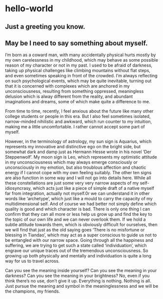 # hello-world
Just a greeting you know.
---
## May be I need to say something about myself.
I’m born as a coward man, with many accidentally physical hurts mostly by my own carelessness in my childhood, which may behave as some possible reason of my character or not in my past. I used to be afraid of darkness, taking up physical challenges like climbing mountains without flat steps, and even sometimes speaking in front of the crowded. I’m always reflecting on such psychological events, which may be quite inevitable, turning out that it is concerned with complexes which are anchored in my unconsciousness, resulting from something oppressed, meaningless delusion which is alway different from the reality, and abundant imaginations and dreams, some of which make quite a difference to me. 

From time to time, recently, I feel anxious about the future like many other college students or people in this era. But I also feel sometimes isolated, narrow-minded nihilistic and awkward, which run counter to my intuition, making me a little uncomfortable. I rather cannot accept some part of myself.

However, in the terminology of astrology, my sun sign is Aquarius, which represents my innovative and distinctive ego on the bright side, but somewhat dark and damp just as Hermann Hesse wrote in his novel ‘Der Steppenwolf’. My moon sign is Leo, which represents my optimistic attitude in my unconsciousness which may always emerge consciously or unconsciously in my emotion, but also troublous affection and chaotic energy if I cannot cope with my own feeling suitably. The other ten signs are also function in some way and I will not go into details here. While all these constellations are just some very very narrow aspects of my self-idiosyncrasy, which acts just like a piece of simple draft of a native myself far from integration, actually not myself.0r we can understand it in other words like ‘archetype’, which just like a mould to carry the capacity of my multidimensional self. And of course we had better not simply define which quality is good and which character is bad. There is only one thing I can confirm that they can all more or less help us grow up and find the key to the topic of our own life and we can never overlook them. If we hold a subtle attitude towards them, which is obviously difficult for ourselves, then we will find that just as the old saying goes ‘There is no misfortune or blessing in Tiandao’, which may act as a super conscious to guide us not to be entangled with our narrow space. Going through all the happiness and suffering, we are trying to get such a state called ‘individuation’, which engrave our unique traces out of the tremendous unconsciousness. So growing up both physically and mentally and individuation is quite a long way for us to travel across.

Can you see the meaning inside yourself? Can you see the meaning in your darkness? Can you see the meaning in your brightness? No, even if you think there’s no use, don’t give it up. Everything is nothing. Nothing is all. Just pursue the meaning and symbol in the meaninglessness and we will be the champions, my friends.
